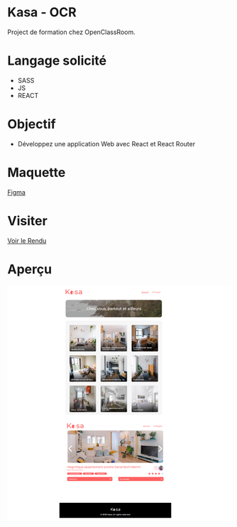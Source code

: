 # Kasa - OCR

Project de formation chez OpenClassRoom.

# Langage solicité

- SASS
- JS
- REACT

# Objectif

- Développez une application Web avec React et React Router

# Maquette

[Figma](https://www.figma.com/file/bAnXDNqRKCRRP8mY2gcb5p/UI-Design?node-id=4%3A1)

# Visiter

[Voir le Rendu](https://nerion-1337.github.io/Kasa-OCR/)

# Aperçu

![screenshot du site](./maquette.png)
